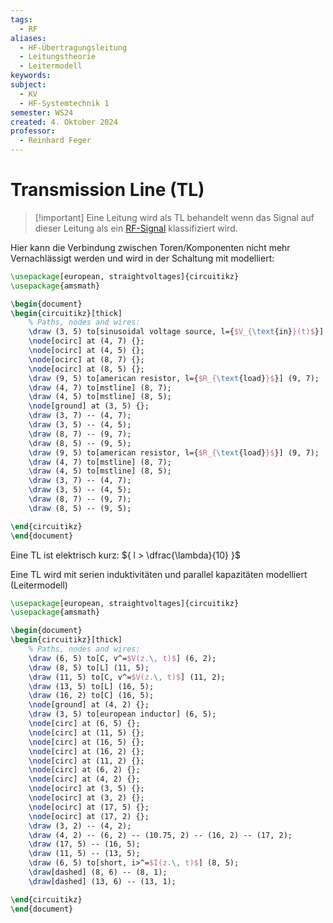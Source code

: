 ```yaml
---
tags:
  - RF
aliases:
  - HF-Übertragungsleitung
  - Leitungstheorie
  - Leitermodell
keywords: 
subject:
  - KV
  - HF-Systemtechnik 1
semester: WS24
created: 4. Oktober 2024
professor:
  - Reinhard Feger
---
```

 

# Transmission Line (TL)

> [!important] Eine Leitung wird als TL behandelt wenn das Signal auf dieser Leitung als ein [RF-Signal](RF-Signal.md) klassifiziert wird.

Hier kann die Verbindung zwischen Toren/Komponenten nicht mehr Vernachlässigt werden und wird in der Schaltung mit modelliert:

```tikz
\usepackage[european, straightvoltages]{circuitikz}
\usepackage{amsmath}

\begin{document}
\begin{circuitikz}[thick]
	% Paths, nodes and wires:
	\draw (3, 5) to[sinusoidal voltage source, l={$V_{\text{in}}(t)$}] (3, 7);
	\node[ocirc] at (4, 7) {};
	\node[ocirc] at (4, 5) {};
	\node[ocirc] at (8, 7) {};
	\node[ocirc] at (8, 5) {};
	\draw (9, 5) to[american resistor, l={$R_{\text{load}}$}] (9, 7);
	\draw (4, 7) to[mstline] (8, 7);
	\draw (4, 5) to[mstline] (8, 5);
	\node[ground] at (3, 5) {};
	\draw (3, 7) -- (4, 7);
	\draw (3, 5) -- (4, 5);
	\draw (8, 7) -- (9, 7);
	\draw (8, 5) -- (9, 5);
	\draw (9, 5) to[american resistor, l={$R_{\text{load}}$}] (9, 7);
	\draw (4, 7) to[mstline] (8, 7);
	\draw (4, 5) to[mstline] (8, 5);
	\draw (3, 7) -- (4, 7);
	\draw (3, 5) -- (4, 5);
	\draw (8, 7) -- (9, 7);
	\draw (8, 5) -- (9, 5);

\end{circuitikz}
\end{document}
```


Eine TL ist elektrisch kurz: ${ l > \dfrac{\lambda}{10} }$

Eine TL wird mit serien induktivitäten und parallel kapazitäten modelliert (Leitermodell)

```tikz
\usepackage[european, straightvoltages]{circuitikz}
\usepackage{amsmath}

\begin{document}
\begin{circuitikz}[thick]
	% Paths, nodes and wires:
	\draw (6, 5) to[C, v^=$V(z.\, t)$] (6, 2);
	\draw (8, 5) to[L] (11, 5);
	\draw (11, 5) to[C, v^=$V(z.\, t)$] (11, 2);
	\draw (13, 5) to[L] (16, 5);
	\draw (16, 2) to[C] (16, 5);
	\node[ground] at (4, 2) {};
	\draw (3, 5) to[european inductor] (6, 5);
	\node[circ] at (6, 5) {};
	\node[circ] at (11, 5) {};
	\node[circ] at (16, 5) {};
	\node[circ] at (16, 2) {};
	\node[circ] at (11, 2) {};
	\node[circ] at (6, 2) {};
	\node[circ] at (4, 2) {};
	\node[ocirc] at (3, 5) {};
	\node[ocirc] at (3, 2) {};
	\node[ocirc] at (17, 5) {};
	\node[ocirc] at (17, 2) {};
	\draw (3, 2) -- (4, 2);
	\draw (4, 2) -- (6, 2) -- (10.75, 2) -- (16, 2) -- (17, 2);
	\draw (17, 5) -- (16, 5);
	\draw (11, 5) -- (13, 5);
	\draw (6, 5) to[short, i>^=$I(z.\, t)$] (8, 5);
	\draw[dashed] (8, 6) -- (8, 1);
	\draw[dashed] (13, 6) -- (13, 1);

\end{circuitikz}
\end{document}
```